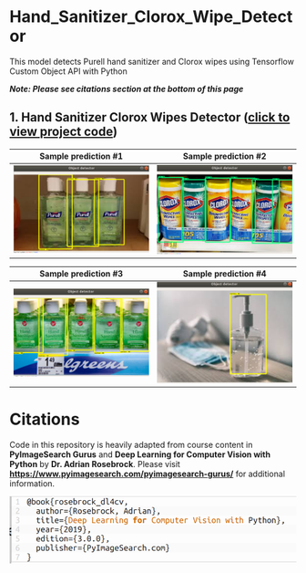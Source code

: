 # Hand_Sanitizer_Clorox_Wipe_Detector
This model detects Purell hand sanitizer and Clorox wipes using Tensorflow Custom Object API with Python

***Note: Please see citations section at the bottom of this page***

## 1. Hand Sanitizer Clorox Wipes Detector ([click to view project code](SANITIZER/))

 Sample prediction #1      |  Sample prediction #2
:-------------------------:|:-------------------------:
![alt-text-1](docs/jpegs/sanitizer/usage2.png "title-1") | ![alt-text-2](docs/jpegs/sanitizer/usage1.png "title-2")

 Sample prediction #3      |  Sample prediction #4 
:-------------------------:|:-------------------------:
![alt-text-1](docs/jpegs/sanitizer/usage3.png "title-1") | ![alt-text-2](docs/jpegs/sanitizer/usage4.png "title-2")


# Citations
Code in this repository is heavily adapted from course content in **PyImageSearch Gurus** and **Deep Learning for Computer Vision with Python** by **Dr. Adrian Rosebrock**. Please visit **https://www.pyimagesearch.com/pyimagesearch-gurus/** for additional information.
<p align="left">
  <img src="docs/jpegs/sanitizer/citation.png">
</p>
